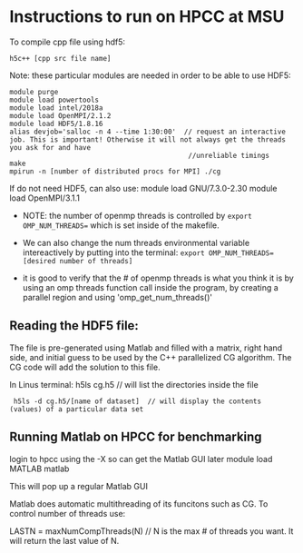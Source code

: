 # Instructions to run on HPCC at MSU

To compile cpp file using hdf5:

    h5c++ [cpp src file name]

Note: these particular modules are needed in order to be able to use HDF5:

    module purge
    module load powertools
    module load intel/2018a
    module load OpenMPI/2.1.2
    module load HDF5/1.8.16
    alias devjob='salloc -n 4 --time 1:30:00'  // request an interactive job. This is important! Otherwise it will not always get the threads you ask for and have 
                                                //unreliable timings
    make
    mpirun -n [number of distributed procs for MPI] ./cg
    
If do not need HDF5, can also use:
    module load GNU/7.3.0-2.30
    module load OpenMPI/3.1.1
    
* NOTE: the number of openmp threads is controlled by `export  OMP_NUM_THREADS=` which is set inside of the makefile.
* We can also change the num threads environmental variable intereactively by putting into the terminal: `export OMP_NUM_THREADS=[desired number of threads]`

* it is good to verify that the # of openmp threads is what you think it is by using an omp threads function call inside the program, by creating a parallel region and using 'omp_get_num_threads()'

## Reading the HDF5 file:
The file is pre-generated using Matlab and filled with a matrix, right hand side, and initial guess to be used by the C++ parallelized CG algorithm.
The CG code will add the solution to this file.

In Linus terminal:
     h5ls cg.h5  // will list the directories inside the file
     
     h5ls -d cg.h5/[name of dataset]  // will display the contents (values) of a particular data set

    
## Running Matlab on HPCC for benchmarking

login to hpcc using the -X so can get the Matlab GUI later
    module load MATLAB
    matlab

This will pop up a regular Matlab GUI

Matlab does automatic multithreading of its funcitons such as CG. To control number of threads use:

LASTN = maxNumCompThreads(N)  // N is the max # of threads you want. It will return the last value of N.



